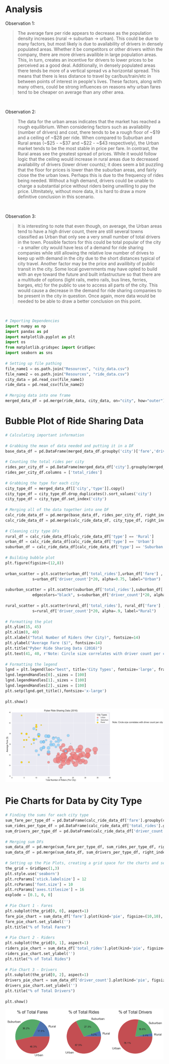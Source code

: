 
# Analysis

Observation 1:<br>
>The average fare per ride appears to decrease as the population density increases (rural -> suburban -> urban). This could be due to many factors, but most likely is due to availability of drivers in densely populated areas. Whether it be competitors or other drivers within the company, there are more drivers availible in large population areas. This, in turn, creates an incentive for drivers to lower prices to be perceived as a good deal. Additionally, in densely populated areas there tends be more of a vertical spread vs a horizontal spread. This means that there is less distance to travel by car/bus/train/etc in between points of interest in people's lives. These factors, along with many others, could be strong influences on reasons why urban fares tend to be cheaper on average than any other area.<br>
<br>

Observation 2:<br>
>The data for the urban areas indicates that the market has reached a rough equilibrium. When considering factors such as availability (number of drivers) and cost, there tends to be a rough floor of \~\$19 and a ceiling of \~\$28 per ride. When compared to Suburban and Rural areas (\~\$25 - \~\$37 and \~\$22 - \~\$43 respectively), the Urban market tends to be the most stable in price per fare. In contrast, the Rural areas see the greatest spread of prices. While it would follow logic that the ceiling would increase in rural areas due to decreased availability of drivers (lower driver counts); it does seem a bit puzzling that the floor for prices is lower than the suburban areas, and fairly close the the urban lows. Perhaps this is due to the frequency of rides being needed. Without a high demand, drivers could be unable to charge a substantial price without riders being unwilling to pay the price. Ultmitately, without more data, it is hard to draw a more definitive conclusion in this scenario.<br>
<br>

Observation 3:<br>
>It is interesting to note that even though, on average, the Urban areas tend to have a high driver count, there are still several towns classified as Urban that only see a very small number of total drivers in the town. Possible factors for this could be total popular of the city - a smaller city would have less of a demand for ride sharing companies while still allowing the relative low number of drives to keep up with demand in the city due to the short distances typical of city travel. Another factor may be the price and availibity of public transit in the city. Some local governments may have opted to build with an eye toward the future and built infastructure so that there are a multitude of options (light rails, metro rails, bus lines, ferries, barges, etc) for the public to use to access all parts of the city. This would cause a decrease in the demand for ride sharing companies to be present in the city in question. Once again, more data would be needed to be able to draw a better conclusion on this point.

<br>


```python
# Importing Dependencies
import numpy as np
import pandas as pd
import matplotlib.pyplot as plt
import os
from matplotlib.gridspec import GridSpec
import seaborn as sns

# Setting up file pathing
file_name1 = os.path.join("Resources", "city_data.csv")
file_name2 = os.path.join("Resources", "ride_data.csv")
city_data = pd.read_csv(file_name1)
ride_data = pd.read_csv(file_name2)

# Merging data into one frame
merged_data_df = pd.merge(ride_data, city_data, on="city", how="outer")
```

# Bubble Plot of Ride Sharing Data


```python
# Calculating important information

# Grabbing the mean of data needed and putting it in a DF
base_data_df = pd.DataFrame(merged_data_df.groupby('city')['fare','driver_count'].mean())

# Counting the total rides per city
rides_per_city_df = pd.DataFrame(merged_data_df['city'].groupby(merged_data_df['city']).count())
rides_per_city_df.columns = ['total_rides']

# Grabbing the type for each city
city_type_df = merged_data_df[['city','type']].copy()
city_type_df = city_type_df.drop_duplicates().sort_values('city')
city_type_df = city_type_df.set_index('city')

# Merging all of the data together into one DF
calc_ride_data_df = pd.merge(base_data_df, rides_per_city_df, right_index=True, left_index=True)
calc_ride_data_df = pd.merge(calc_ride_data_df, city_type_df, right_index=True, left_index=True)

# Cleaning city type DFs
rural_df = calc_ride_data_df[calc_ride_data_df['type'] == 'Rural']
urban_df = calc_ride_data_df[calc_ride_data_df['type'] == 'Urban']
suburban_df = calc_ride_data_df[calc_ride_data_df['type'] == 'Suburban']

# Building bubble plot
plt.figure(figsize=(12,8))

urban_scatter = plt.scatter(urban_df['total_rides'],urban_df['fare'] , marker="o", facecolors="lightcoral", edgecolors="black", \
            s=urban_df['driver_count']*20, alpha=0.75, label="Urban")

suburban_scatter = plt.scatter(suburban_df['total_rides'],suburban_df['fare'] , marker="o", c="lightskyblue", \
            edgecolors="black", s=suburban_df['driver_count']*20, alpha=0.75, label="Suburban")

rural_scatter = plt.scatter(rural_df['total_rides'], rural_df['fare'] , marker="o", c='gold', edgecolors="black", \
            s=rural_df['driver_count']*20, alpha=.9, label="Rural")

# Formatting the plot
plt.ylim(15, 45)
plt.xlim(0, 40)
plt.xlabel("Total Number of Riders (Per City)", fontsize=14)
plt.ylabel("Average Fare ($)", fontsize=14)
plt.title("Pyber Ride Sharing Data (2016)")
plt.text(41, 40, r'Note: Circle size correlates with driver count per city', fontsize=15)

# Formatting the legend
lgnd = plt.legend(loc="best", title='City Types', fontsize='large', frameon=True, facecolor='white')
lgnd.legendHandles[0]._sizes = [100]
lgnd.legendHandles[1]._sizes = [100]
lgnd.legendHandles[2]._sizes = [100]
plt.setp(lgnd.get_title(),fontsize='x-large')

plt.show()
```


![png](README_files/README_3_0.png)


# Pie Charts for Data by City Type


```python
# Finding the sums for each city type
sum_fare_per_type_df = pd.DataFrame(calc_ride_data_df['fare'].groupby(calc_ride_data_df['type']).sum())
sum_rides_per_type_df = pd.DataFrame(calc_ride_data_df['total_rides'].groupby(calc_ride_data_df['type']).sum())
sum_drivers_per_type_df = pd.DataFrame(calc_ride_data_df['driver_count'].groupby(calc_ride_data_df['type']).sum())

# Merging sum DFs
sum_data_df = pd.merge(sum_fare_per_type_df, sum_rides_per_type_df, right_index=True, left_index=True)
sum_data_df = pd.merge(sum_data_df, sum_drivers_per_type_df, right_index=True, left_index=True)

# Setting up the Pie Plots, creating a grid space for the charts and setting formats
the_grid = GridSpec(1,3)
plt.style.use('seaborn')
plt.rcParams['xtick.labelsize'] = 12
plt.rcParams['font.size'] = 10
plt.rcParams['axes.titlesize'] = 16
explode = [0.1, 0, 0]

# Pie Chart 1 - Fares
plt.subplot(the_grid[0, 0], aspect=1)
fare_pie_chart = sum_data_df['fare'].plot(kind='pie', figsize=(10,10), autopct='%1.1f%%')
fare_pie_chart.set_ylabel('')
plt.title("% of Total Fares")

# Pie Chart 2 - Riders
plt.subplot(the_grid[0, 1], aspect=1)
riders_pie_chart = sum_data_df['total_rides'].plot(kind='pie', figsize=(10,10), autopct='%1.1f%%')
riders_pie_chart.set_ylabel('')
plt.title("% of Total Rides")

# Pie Chart 3 - Drivers
plt.subplot(the_grid[0, 2], aspect=1)
drivers_pie_chart = sum_data_df['driver_count'].plot(kind='pie', figsize=(10,10), autopct='%1.1f%%')
drivers_pie_chart.set_ylabel('')
plt.title("% of Total Drivers")

plt.show()
```


![png](README_files/README_5_0.png)

